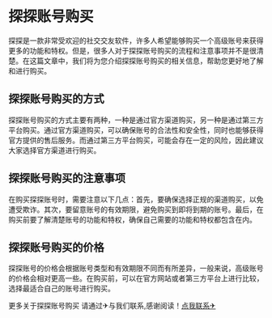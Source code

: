 # 探探账号购买

探探是一款非常受欢迎的社交交友软件，许多人希望能够购买一个高级账号来获得更多的功能和特权。但是，很多人对于探探账号购买的流程和注意事项并不是很清楚。在这篇文章中，我们将为您介绍探探账号购买的相关信息，帮助您更好地了解和进行购买。

## 探探账号购买的方式

探探账号购买的方式主要有两种，一种是通过官方渠道购买，另一种是通过第三方平台购买。通过官方渠道购买，可以确保账号的合法性和安全性，同时也能够获得官方提供的售后服务。而通过第三方平台购买，可能会存在一定的风险，因此建议大家选择官方渠道进行购买。

## 探探账号购买的注意事项

在购买探探账号时，需要注意以下几点：首先，要确保选择正规的渠道购买，以免遭受欺诈。其次，要留意账号的有效期限，避免购买到即将到期的账号。最后，在购买前要了解清楚账号的功能和特权，确保自己需要的功能和特权都包含在内。

## 探探账号购买的价格

探探账号的价格会根据账号类型和有效期限不同而有所差异，一般来说，高级账号的价格会相对更高一些。在购买前，可以在官方网站或者第三方平台上进行比较，选择最适合自己的账号进行购买。

更多关于探探账号购买 请通过✈与我们联系,感谢阅读！[点我联系✈](https://go.k02.cc)